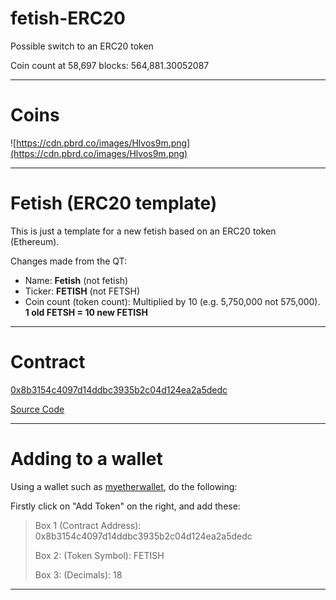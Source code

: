 # fetish-ERC20

Possible switch to an ERC20 token

Coin count at 58,697 blocks: 564,881.30052087


-----

# Coins


![https://cdn.pbrd.co/images/Hlvos9m.png](https://cdn.pbrd.co/images/Hlvos9m.png)



-----

Fetish (ERC20 template)
===================


This is just a template for a new fetish based on an ERC20 token (Ethereum). 

Changes made from the QT:

- Name: **Fetish** (not fetish)
- Ticker: **FETISH** (not FETSH)
- Coin count (token count): Multiplied by 10 (e.g. 5,750,000 not 575,000). **1 old FETSH = 10 new FETISH**


----------

Contract
===================

[0x8b3154c4097d14ddbc3935b2c04d124ea2a5dedc](https://etherscan.io/address/0x8b3154c4097d14ddbc3935b2c04d124ea2a5dedc#readContract)

[Source Code](https://etherscan.io/address/0x8b3154c4097d14ddbc3935b2c04d124ea2a5dedc#code)


----------

Adding to a wallet
===================

Using a wallet such as [myetherwallet](myetherwallet.com), do the following:

Firstly click on "Add Token" on the right, and add these:

> Box 1 (Contract Address): 0x8b3154c4097d14ddbc3935b2c04d124ea2a5dedc
>
> Box 2: (Token Symbol): FETISH
> 
> Box 3: (Decimals): 18

-----


